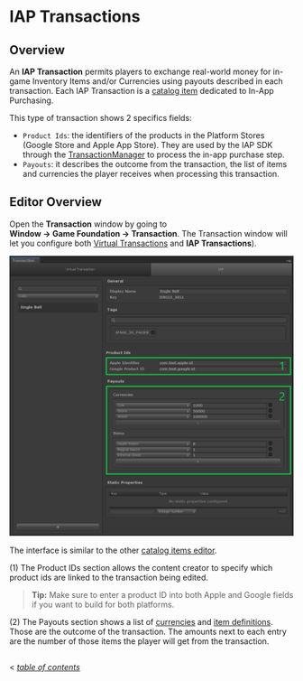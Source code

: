 # IAP Transactions

## Overview

An __IAP Transaction__ permits players to exchange real-world money for in-game Inventory Items and/or Currencies using payouts described in each transaction.  Each IAP Transaction is a [catalog item] dedicated to In-App Purchasing.

This type of transaction shows 2 specifics fields:

- `Product Ids`: the identifiers of the products in the Platform Stores (Google Store and Apple App Store).
They are used by the IAP SDK through the [TransactionManager] to process the in-app purchase step.
- `Payouts`: it describes the outcome from the transaction, the list of items and currencies the player receives when processing this transaction.

## Editor Overview

Open the __Transaction__ window by going to __Window → Game Foundation → Transaction__.
The Transaction window will let you configure both [Virtual Transactions] and __IAP Transactions__).

![The IAP Transaction Editor Window](../images/iaptransaction-editor.png)

The interface is similar to the other [catalog items editor].

(1) The Product IDs section allows the content creator to specify which product ids are linked to the transaction being edited.
  > **Tip:** Make sure to enter a product ID into both Apple and Google fields if you want to build for both platforms.

(2) The Payouts section shows a list of [currencies] and [item definitions].
  Those are the outcome of the transaction.
  The amounts next to each entry are the number of those items the player will get from the transaction.

## 
< [_table of contents_](../TableOfContents.md)










[catalog item]:  ../Catalog.md#Catalog-Items
[catalog items]: ../Catalog.md#Catalog-Items

[catalog items editor]: ../Catalog.md#Editor-Overview

[transactionmanager]: ../GameSystems/TransactionManager.md

[virtual transactions]: VirtualTransaction.md

[currencies]: Currency.md

[item definitions]: InventoryItemDefinition.md
